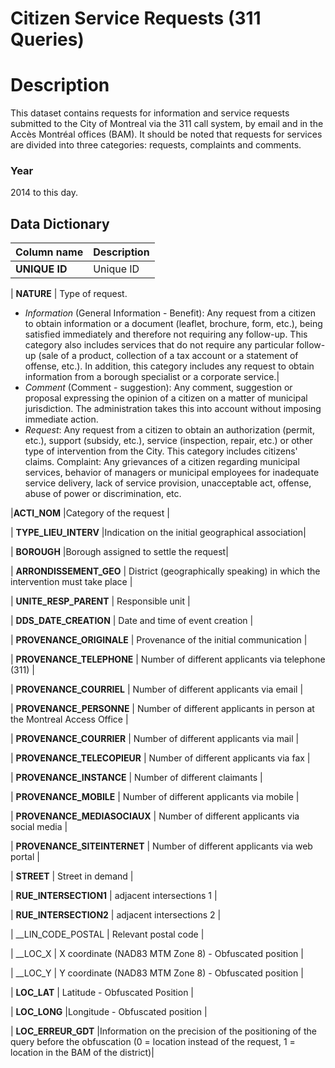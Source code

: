 
Citizen Service Requests (311 Queries)
=========================

# Description #  
This dataset contains requests for information and service requests submitted to the City of Montreal via the 311 call system, 
by email and in the Accès Montréal offices (BAM). It should be noted that requests for services are divided into three 
categories: requests, complaints and comments.

### Year ###
2014 to this day.

## Data Dictionary ##

| Column name | Description |
|-------------|-------------|
| __UNIQUE ID__ | Unique ID |

| __NATURE__ | Type of request.
 * _Information_ (General Information - Benefit): Any request from a citizen to obtain information or 
a document (leaflet, brochure, form, etc.), being satisfied immediately and therefore not requiring any follow-up. This
category also includes services that do not require any particular follow-up (sale of a product, collection of a
tax account or a statement of offense, etc.). In addition, this category includes any request to obtain information from a 
borough specialist or a corporate service.|
* _Comment_ (Comment - suggestion): Any comment, suggestion or proposal expressing the opinion of a citizen on a matter of municipal jurisdiction. The administration takes this into account without imposing immediate action.
* _Request_: Any request from a citizen to obtain an authorization (permit, etc.), support (subsidy, etc.), service (inspection, repair, etc.) or other type of intervention from the City. This category includes citizens' claims.
Complaint: Any grievances of a citizen regarding municipal services, behavior of managers or municipal employees for inadequate service delivery, lack of service provision, unacceptable act, offense, abuse of power or discrimination, etc.

|__ACTI_NOM__ |Category of the request |

| __TYPE_LIEU_INTERV__ |Indication on the initial geographical association|

| __BOROUGH__ |Borough assigned to settle the request|

| __ARRONDISSEMENT_GEO__ | District (geographically speaking) in which the intervention must take place |

| __UNITE_RESP_PARENT__ | Responsible unit |

| __DDS_DATE_CREATION__ | Date and time of event creation |

| __PROVENANCE_ORIGINALE__ | Provenance of the initial communication |

| __PROVENANCE_TELEPHONE__ | Number of different applicants via telephone (311) |

| __PROVENANCE_COURRIEL__ | Number of different applicants via email |

| __PROVENANCE_PERSONNE__ | Number of different applicants in person at the Montreal Access Office |

| __PROVENANCE_COURRIER__ | Number of different applicants via mail |

| __PROVENANCE_TELECOPIEUR__ | Number of different applicants via fax |

| __PROVENANCE_INSTANCE__ | Number of different claimants |

| __PROVENANCE_MOBILE__ | Number of different applicants via mobile |

| __PROVENANCE_MEDIASOCIAUX__ | Number of different applicants via social media |

| __PROVENANCE_SITEINTERNET__ | Number of different applicants via web portal |

| __STREET__ | Street in demand |

| __RUE_INTERSECTION1__ | adjacent intersections 1 |

| __RUE_INTERSECTION2__ | adjacent intersections 2 |

| __LIN_CODE_POSTAL | Relevant postal code |

| __LOC_X | X coordinate (NAD83 MTM Zone 8) - Obfuscated position |

| __LOC_Y | Y coordinate (NAD83 MTM Zone 8) - Obfuscated position |

| __LOC_LAT__ | Latitude - Obfuscated Position |

| __LOC_LONG__ |Longitude - Obfuscated position |

| __LOC_ERREUR_GDT__ |Information on the precision of the positioning of the query before the obfuscation (0 = location instead of the request, 1 = location in the BAM of the district)|
